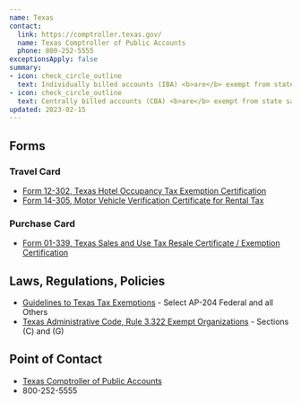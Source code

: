 ```yaml
---
name: Texas
contact:
  link: https://comptroller.texas.gov/
  name: Texas Comptroller of Public Accounts
  phone: 800-252-5555
exceptionsApply: false
summary:
- icon: check_circle_outline
  text: Individually billed accounts (IBA) <b>are</b> exempt from state sales tax.
- icon: check_circle_outline
  text: Centrally billed accounts (CBA) <b>are</b> exempt from state sales tax.
updated: 2023-02-15
---
```


## Forms

### Travel Card

* [Form 12-302, Texas Hotel Occupancy Tax Exemption Certification](https://comptroller.texas.gov/taxes/hotel/forms/)
* [Form 14-305, Motor Vehicle Verification Certificate for Rental Tax](https://comptroller.texas.gov/taxes/motor-vehicle/forms/)

### Purchase Card

* [Form 01-339, Texas Sales and Use Tax Resale Certificate / Exemption Certification](https://comptroller.texas.gov/taxes/exempt/forms//)


## Laws, Regulations, Policies

* [Guidelines to Texas Tax Exemptions](https://comptroller.texas.gov/taxes/publications/96-1045.php) - Select AP-204 Federal and all Others
* [Texas Administrative Code, Rule 3.322 Exempt Organizations](https://texreg.sos.state.tx.us/public/readtac$ext.TacPage?sl=T&app=9&p_dir=F&p_rloc=207487&p_tloc=14750&p_ploc=1&pg=2&p_tac=&ti=34&pt=1&ch=3&rl=322) - Sections (C) and (G)

## Point of Contact
- [Texas Comptroller of Public Accounts](https://comptroller.texas.gov/)
- 800-252-5555